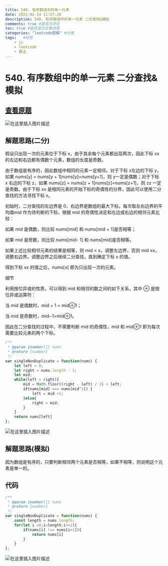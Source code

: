 ```yaml
---
title: 540. 有序数组中的单一元素
date: 2022-02-14 11:57:20
description: 540. 有序数组中的单一元素 二分查找&模拟
comments: true #是否可评论
toc: true #是否显示文章目录
categories: "leetcode题解" #分类
tags:   #标签
	- js
	- leetcode
	- 算法
---
```




# 540. 有序数组中的单一元素 二分查找&模拟

## [查看原题](https://leetcode-cn.com/problems/single-element-in-a-sorted-array/)
![在这里插入图片描述](https://img-blog.csdnimg.cn/d76905ac16ab41a79c582ad6e5e92a1b.png?x-oss-process=image/watermark,type_d3F5LXplbmhlaQ,shadow_50,text_Q1NETiBA562xLi4=,size_20,color_FFFFFF,t_70,g_se,x_16)

## 解题思路(二分)

假设只出现一次的元素位于下标 x，由于其余每个元素都出现两次，因此下标 xx 的左边和右边都有偶数个元素，数组的长度是奇数。

由于数组是有序的，因此数组中相同的元素一定相邻。对于下标 x左边的下标 y，如果 nums[y] = nums[y + 1]nums[y]=nums[y+1]，则 y一定是偶数；对于下标 x 右边的下标 z，如果 nums[z] = nums[z + 1]nums[z]=nums[z+1]，则 zz 一定是奇数。由于下标 xx 是相同元素的开始下标的奇偶性的分界，因此可以使用二分查找的方法寻找下标 x。

初始时，二分查找的左边界是 0，右边界是数组的最大下标。每次取左右边界的平均值mid 作为待判断的下标，根据 mid 的奇偶性决定和左边或右边的相邻元素比较：

如果 mid 是偶数，则比较 nums[mid] 和 nums[mid + 1]是否相等；

如果 mid 是奇数，则比较 nums[mid- 1] 和 nums[mid]是否相等。

如果上述比较相邻元素的结果是相等，则 mid < x，调整左边界，否则 mid ≥x，调整右边界。调整边界之后继续二分查找，直到确定下标 x 的值。

得到下标 xx 的值之后，nums[x] 即为只出现一次的元素。

细节

利用按位异或的性质，可以得到 mid 和相邻的数之间的如下关系，其中 ⊕ 是按位异或运算符：

当 mid 是偶数时，mid + 1 = mid⊕1；

当 mid 是奇数时，mid−1=mid⊕1。

因此在二分查找的过程中，不需要判断 mid 的奇偶性，mid 和 mid⊕1 即为每次需要比较元素的两个下标。


```javascript
/**
 * @param {number[]} nums
 * @return {number}
 */
var singleNonDuplicate = function(nums) {
	let left = 0;
	let right = nums.length - 1;
	let mid;
	while(left < right){
		mid = Math.floor((right - left) / 2) + left;
		if(nums[mid] === nums[mid^1]) {
			left = mid +1;
		}else{
			right = mid;
		}
	}
	return nums[left]
};

```

![在这里插入图片描述](https://img-blog.csdnimg.cn/ff2893876acc4587ae84997f71dc3c49.png?x-oss-process=image/watermark,type_d3F5LXplbmhlaQ,shadow_50,text_Q1NETiBA562xLi4=,size_20,color_FFFFFF,t_70,g_se,x_16)


## 解题思路(模拟)

因为数组是有序的，只要判断相邻两个元素是否相等，如果不相等，则说明这个元素是单一的。

## 代码

```javascript
/**
 * @param {number[]} nums
 * @return {number}
 */
var singleNonDuplicate = function(nums) {
	const length = nums.length;
	for(let i =0;i<length;i+=2){
		if(nums[i] !== nums[i+1]){
			return nums[i]
		}
	}
};
```

![在这里插入图片描述](https://img-blog.csdnimg.cn/05fe5da61c63420584e3d254548a012b.png?x-oss-process=image/watermark,type_d3F5LXplbmhlaQ,shadow_50,text_Q1NETiBA562xLi4=,size_20,color_FFFFFF,t_70,g_se,x_16)
